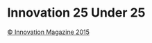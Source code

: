 Innovation 25 Under 25
=========

[© Innovation Magazine 2015](http://princetoninnovation.org/magazine/)